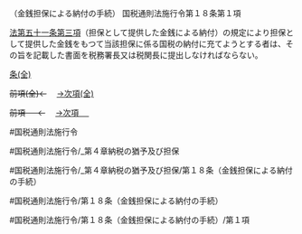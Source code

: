 （金銭担保による納付の手続）
国税通則法施行令第１８条第１項

[法第五十一条第三項](国税通則法＿＿＿＿＿第５１条第３項)（担保として提供した金銭による納付）の規定により担保として提供した金銭をもつて当該担保に係る国税の納付に充てようとする者は、その旨を記載した書面を税務署長又は税関長に提出しなければならない。

[条(全)](国税通則法施行＿令＿第１８条_.md)

~~前項(全)←~~　  [→次項(全)](国税通則法施行＿令＿第１８条第２項_.md)

~~前項 　 ←~~　  [→次項 　 ](国税通則法施行＿令＿第１８条第２項.md)



#国税通則法施行令

#国税通則法施行令/_第４章納税の猶予及び担保

#国税通則法施行令/_第４章納税の猶予及び担保/第１８条（金銭担保による納付の手続）

#国税通則法施行令/第１８条（金銭担保による納付の手続）

#国税通則法施行令/第１８条（金銭担保による納付の手続）/第１項

